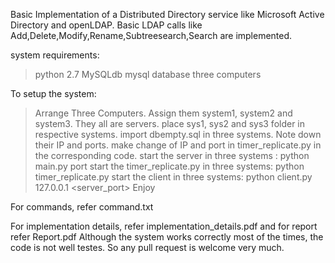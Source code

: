 Basic Implementation of a Distributed Directory service like Microsoft Active Directory and openLDAP. Basic LDAP calls like Add,Delete,Modify,Rename,Subtreesearch,Search are implemented.


system requirements:

> python 2.7
> MySQLdb
> mysql database
> three computers

To setup the system:


> Arrange Three Computers.
> Assign them system1, system2 and system3. They all are servers.
> place sys1, sys2 and sys3 folder in respective systems.
> import dbempty.sql in three systems.
> Note down their IP and ports.
> make change of IP and port in timer_replicate.py in the corresponding code.
> start the server in three systems : python main.py port
> start the timer_replicate.py in three systems: python timer_replicate.py
> start the client in three systems: python client.py 127.0.0.1 <server_port>
> Enjoy


For commands, refer command.txt

For implementation details, refer implementation_details.pdf and for report refer Report.pdf
Although the system works correctly most of the times, the code is not well testes. So any pull request is welcome very much.